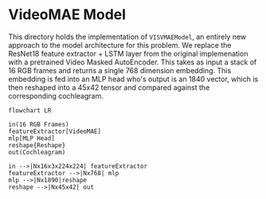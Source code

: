 # VideoMAE Model

This directory holds the implementation of `VISVMAEModel`, an entirely new approach to the model architecture for this problem. We replace the ResNet18 feature extractor + LSTM layer from the original implemenation with a pretrained Video Masked AutoEncoder. This takes as input a stack of 16 RGB frames and returns a single 768 dimension embedding. This embedding is fed into an MLP head who's output is an 1840 vector, which is then reshaped into a 45x42 tensor and compared against the corresponding cochleagram.

```mermaid
flowchart LR

in(16 RGB Frames)
featureExtractor[VideoMAE]
mlp[MLP Head]
reshape{Reshape}
out(Cochleagram)

in -->|Nx16x3x224x224| featureExtractor
featureExtractor -->|Nx768| mlp
mlp -->|Nx1890|reshape
reshape -->|Nx45x42| out
```
